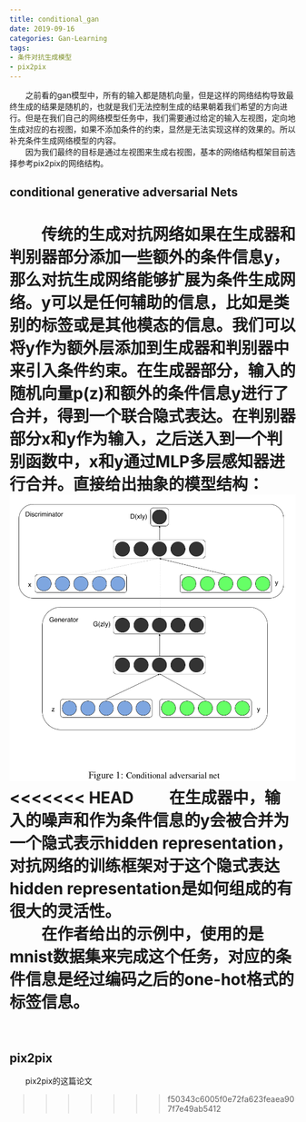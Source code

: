 ```yaml
---
title: conditional_gan
date: 2019-09-16
categories: Gan-Learning
tags:
- 条件对抗生成模型
- pix2pix
---
```


　　之前看的gan模型中，所有的输入都是随机向量，但是这样的网络结构导致最终生成的结果是随机的，也就是我们无法控制生成的结果朝着我们希望的方向进行。但是在我们自己的网络模型任务中，我们需要通过给定的输入左视图，定向地生成对应的右视图，如果不添加条件的约束，显然是无法实现这样的效果的。所以补充条件生成网络模型的内容。<br>
　　因为我们最终的目标是通过左视图来生成右视图，基本的网络结构框架目前选择参考pix2pix的网络结构。

<!-- more -->

## conditional generative adversarial Nets
　　传统的生成对抗网络如果在生成器和判别器部分添加一些额外的条件信息y，那么对抗生成网络能够扩展为条件生成网络。y可以是任何辅助的信息，比如是类别的标签或是其他模态的信息。我们可以将y作为额外层添加到生成器和判别器中来引入条件约束。在生成器部分，输入的随机向量p(z)和额外的条件信息y进行了合并，得到一个联合隐式表达。在判别器部分x和y作为输入，之后送入到一个判别函数中，x和y通过MLP多层感知器进行合并。直接给出抽象的模型结构：![](/pic/cgan.png)
<<<<<<< HEAD
　　在生成器中，输入的噪声和作为条件信息的y会被合并为一个隐式表示hidden representation，对抗网络的训练框架对于这个隐式表达hidden representation是如何组成的有很大的灵活性。<br>
　　在作者给出的示例中，使用的是mnist数据集来完成这个任务，对应的条件信息是经过编码之后的one-hot格式的标签信息。
=======
　　
## pix2pix
　　pix2pix的这篇论文
>>>>>>> f50343c6005f0e72fa623feaea907f7e49ab5412
